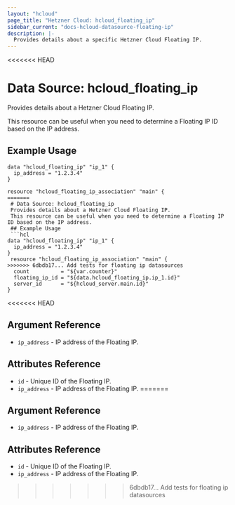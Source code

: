 ```yaml
---
layout: "hcloud"
page_title: "Hetzner Cloud: hcloud_floating_ip"
sidebar_current: "docs-hcloud-datasource-floating-ip"
description: |-
  Provides details about a specific Hetzner Cloud Floating IP.
---
```

<<<<<<< HEAD

# Data Source: hcloud_floating_ip

Provides details about a Hetzner Cloud Floating IP.

This resource can be useful when you need to determine a Floating IP ID based on the IP address.

## Example Usage

```hcl
data "hcloud_floating_ip" "ip_1" {
  ip_address = "1.2.3.4"
}

resource "hcloud_floating_ip_association" "main" {
=======
 # Data Source: hcloud_floating_ip
 Provides details about a Hetzner Cloud Floating IP.
 This resource can be useful when you need to determine a Floating IP ID based on the IP address.
 ## Example Usage
 ```hcl
data "hcloud_floating_ip" "ip_1" {
  ip_address = "1.2.3.4"
}
 resource "hcloud_floating_ip_association" "main" {
>>>>>>> 6dbdb17... Add tests for floating ip datasources
  count          = "${var.counter}"
  floating_ip_id = "${data.hcloud_floating_ip.ip_1.id}"
  server_id      = "${hcloud_server.main.id}"
}
```
<<<<<<< HEAD

## Argument Reference

- `ip_address` - IP address of the Floating IP.

## Attributes Reference

- `id` - Unique ID of the Floating IP.
- `ip_address` - IP address of the Floating IP.
=======
 ## Argument Reference
 - `ip_address` - IP address of the Floating IP.
 ## Attributes Reference
 - `id` - Unique ID of the Floating IP.
- `ip_address` - IP address of the Floating IP.
>>>>>>> 6dbdb17... Add tests for floating ip datasources
